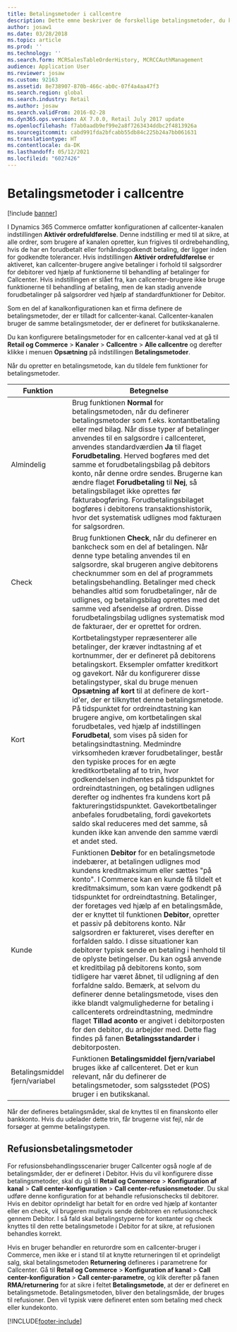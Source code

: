 ```yaml
---
title: Betalingsmetoder i callcentre
description: Dette emne beskriver de forskellige betalingsmetoder, du kan bruge i et callcenter i Dynamics 365 Commerce.
author: josaw1
ms.date: 03/28/2018
ms.topic: article
ms.prod: ''
ms.technology: ''
ms.search.form: MCRSalesTableOrderHistory, MCRCCAuthManagement
audience: Application User
ms.reviewer: josaw
ms.custom: 92163
ms.assetid: 8e738907-870b-466c-ab0c-07f4a4aa47f3
ms.search.region: global
ms.search.industry: Retail
ms.author: josaw
ms.search.validFrom: 2016-02-28
ms.dyn365.ops.version: AX 7.0.0, Retail July 2017 update
ms.openlocfilehash: f7ab0aadb9ef99e2a8f7263434ddbc2f4813926a
ms.sourcegitcommit: cabd991fda2bfcabb55db84c225b24a7bb061631
ms.translationtype: HT
ms.contentlocale: da-DK
ms.lasthandoff: 05/12/2021
ms.locfileid: "6027426"
---
```

# <a name="payment-methods-in-call-centers"></a>Betalingsmetoder i callcentre

[!include [banner](includes/banner.md)]

I Dynamics 365 Commerce omfatter konfigurationen af callcenter-kanalen indstillingen **Aktivér ordrefuldførelse**. Denne indstilling er med til at sikre, at alle ordrer, som brugere af kanalen opretter, kun frigives til ordrebehandling, hvis de har en forudbetalt eller forhåndsgodkendt betaling, der ligger inden for godkendte tolerancer. Hvis indstillingen **Aktivér ordrefuldførelse** er aktiveret, kan callcenter-brugere angive betalinger i forhold til salgsordrer for debitorer ved hjælp af funktionerne til behandling af betalinger for Callcenter. Hvis indstillingen er slået fra, kan callcenter-brugere ikke bruge funktionerne til behandling af betaling, men de kan stadig anvende forudbetalinger på salgsordrer ved hjælp af standardfunktioner for Debitor.

Som en del af kanalkonfigurationen kan et firma definere de betalingsmetoder, der er tilladt for callcenter-kanal. Callcenter-kanalen bruger de samme betalingsmetoder, der er defineret for butikskanalerne.

Du kan konfigurere betalingsmetoder for en callcenter-kanal ved at gå til **Retail og Commerce** \> **Kanaler** \> **Callcentre** \> **Alle callcentre** og derefter klikke i menuen **Opsætning** på indstillingen **Betalingsmetoder**.

Når du opretter en betalingsmetode, kan du tildele fem funktioner for betalingsmetoder.

| Funktion            | Betegnelse |
|---------------------|-------------|
| Almindelig              | Brug funktionen **Normal** for betalingsmetoden, når du definerer betalingsmetoder som f.eks. kontantbetaling eller med bilag. Når disse typer af betalinger anvendes til en salgsordre i callcenteret, anvendes standardværdien **Ja** til flaget **Forudbetaling**. Herved bogføres med det samme et forudbetalingsbilag på debitors konto, når denne ordre sendes. Brugerne kan ændre flaget **Forudbetaling** til **Nej**, så betalingsbilaget ikke oprettes før fakturabogføring. Forudbetalingsbilaget bogføres i debitorens transaktionshistorik, hvor det systematisk udlignes mod fakturaen for salgsordren. |
| Check               | Brug funktionen **Check**, når du definerer en bankcheck som en del af betalingen. Når denne type betaling anvendes til en salgsordre, skal brugeren angive debitorens checknummer som en del af programmets betalingsbehandling. Betalinger med check behandles altid som forudbetalinger, når de udlignes, og betalingsbilag oprettes med det samme ved afsendelse af ordren. Disse forudbetalingsbilag udlignes systematisk mod de fakturaer, der er oprettet for ordren. |
| Kort               | Kortbetalingstyper repræsenterer alle betalinger, der kræver indtastning af et kortnummer, der er defineret på debitorens betalingskort. Eksempler omfatter kreditkort og gavekort. Når du konfigurerer disse betalingstyper, skal du bruge menuen **Opsætning af kort** til at definere de kort-id'er, der er tilknyttet denne betalingsmetode. På tidspunktet for ordreindtastning kan brugere angive, om kortbetalingen skal forudbetales, ved hjælp af indstillingen **Forudbetal**, som vises på siden for betalingsindtastning. Medmindre virksomheden kræver forudbetalinger, består den typiske proces for en ægte kreditkortbetaling af to trin, hvor godkendelsen indhentes på tidspunktet for ordreindtastningen, og betalingen udlignes derefter og indhentes fra kundens kort på faktureringstidspunktet. Gavekortbetalinger anbefales forudbetaling, fordi gavekortets saldo skal reduceres med det samme, så kunden ikke kan anvende den samme værdi et andet sted. |
| Kunde            | Funktionen **Debitor** for en betalingsmetode indebærer, at betalingen udlignes mod kundens kreditmaksimum eller sættes "på konto". I Commerce kan en kunde få tildelt et kreditmaksimum, som kan være godkendt på tidspunktet for ordreindtastning. Betalinger, der foretages ved hjælp af en betalingsmåde, der er knyttet til funktionen **Debitor**, opretter et passiv på debitorens konto. Når salgsordren er faktureret, vises derefter en forfalden saldo. I disse situationer kan debitorer typisk sende en betaling i henhold til de oplyste betingelser. Du kan også anvende et kreditbilag på debitorens konto, som tidligere har været åbnet, til udligning af den forfaldne saldo. Bemærk, at selvom du definerer denne betalingsmetode, vises den ikke blandt valgmulighederne for betaling i callcenterets ordreindtastning, medmindre flaget **Tillad aconto** er angivet i debitorposten for den debitor, du arbejder med. Dette flag findes på fanen **Betalingsstandarder** i debitorposten. |
| Betalingsmiddel fjern/variabel | Funktionen **Betalingsmiddel fjern/variabel** bruges ikke af callcenteret. Det er kun relevant, når du definerer de betalingsmetoder, som salgsstedet (POS) bruger i en butikskanal. |

Når der defineres betalingsmåder, skal de knyttes til en finanskonto eller bankkonto. Hvis du udelader dette trin, får brugerne vist fejl, når de forsøger at gemme betalingstypen.

## <a name="refund-payment-methods"></a>Refusionsbetalingsmetoder

For refusionsbehandlingsscenarier bruger Callcenter også nogle af de betalingsmåder, der er defineret i Debitor. Hvis du vil konfigurere disse betalingsmetoder, skal du gå til **Retail og Commerce** \> **Konfiguration af kanal** \> **Call center-konfiguration** \> **Call center-refusionsmetoder**. Du skal udføre denne konfiguration for at behandle refusionschecks til debitorer. Hvis en debitor oprindeligt har betalt for en ordre ved hjælp af kontanter eller en check, vil brugeren muligvis sende debitoren en refusionscheck gennem Debitor. I så fald skal betalingstyperne for kontanter og check knyttes til den rette betalingsmetode i Debitor for at sikre, at refusionen behandles korrekt.

Hvis en bruger behandler en returordre som en callcenter-bruger i Commerce, men ikke er i stand til at knytte returneringen til et oprindeligt salg, skal betalingsmetoden **Returnering** defineres i parametrene for Callcenter. Gå til **Retail og Commerce** \> **Konfiguration af kanal** \> **Call center-konfiguration** \> **Call center-parametre**, og klik derefter på fanen **RMA/returnering** for at sikre i feltet **Betalingsmetode**, at der er defineret en betalingsmetode. Betalingsmetoden, bliver den betalingsmåde, der bruges til refusioner. Den vil typisk være defineret enten som betaling med check eller kundekonto.


[!INCLUDE[footer-include](../includes/footer-banner.md)]
